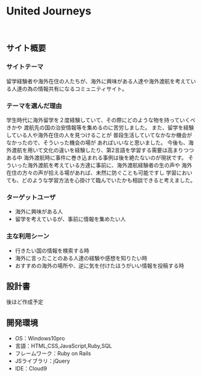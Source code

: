 # United Journeys
​
## サイト概要
### サイトテーマ
留学経験者や海外在住の人たちが、海外に興味がある人達や海外渡航を考えている人達の為の情報共有になるコミュニティサイト。

### テーマを選んだ理由
学生時代に海外留学を２度経験していて、その際にどのような物を持っていくべきかや
渡航先の国の治安情報等を集めるのに苦労しました。
また、留学を経験している人や海外在住の人を見つけることが
普段生活していてなかなか機会がなかったので、そういった機会の場が
あればいいなと思いました。
今後も、海外渡航を用いて文化の違いを経験したり、第2言語を学習する需要は高まりつつある中
海外渡航時に事件に巻き込まれる事例は後を絶たないのが現状です。
そういった海外渡航を考えている方達に事前に、海外渡航経験者の生の声や
海外在住の方々の声が拾える場があれば、未然に防ぐことも可能ですし
学習においても、どのような学習方法を心掛けて臨んでいたかも相談できると考えました。

### ターゲットユーザ
* 海外に興味がある人
* 留学を考えているが、事前に情報を集めたい人
### 主な利用シーン
* 行きたい国の情報を検索する時
* 海外に言ったことのある人達の経験や感想を知りたい時
* おすすめの海外の場所や、逆に気を付けたほうがいい情報を投稿する時

## 設計書
​後ほど作成予定

## 開発環境
- OS：Windows10pro
- 言語：HTML,CSS,JavaScript,Ruby,SQL
- フレームワーク：Ruby on Rails
- JSライブラリ：jQuery
- IDE：Cloud9